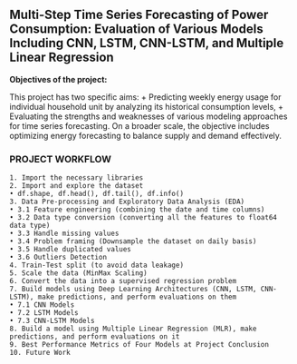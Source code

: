 ## Multi-Step Time Series Forecasting of Power Consumption: Evaluation of Various Models Including CNN, LSTM, CNN-LSTM, and Multiple Linear Regression

**Objectives of the project:**

This project has two specific aims:
    + Predicting weekly energy usage for individual household unit by analyzing its historical consumption levels,
    + Evaluating the strengths and weaknesses of various modeling approaches for time series forecasting.
On a broader scale, the objective includes optimizing energy forecasting to balance supply and demand effectively.

### **PROJECT WORKFLOW**
    1. Import the necessary libraries
    2. Import and explore the dataset
    • df.shape, df.head(), df.tail(), df.info()
    3. Data Pre-processing and Exploratory Data Analysis (EDA)
    • 3.1 Feature engineering (combining the date and time columns)
    • 3.2 Data type conversion (converting all the features to float64 data type)
    • 3.3 Handle missing values
    • 3.4 Problem framing (Downsample the dataset on daily basis)
    • 3.5 Handle duplicated values
    • 3.6 Outliers Detection
    4. Train-Test split (to avoid data leakage)
    5. Scale the data (MinMax Scaling)
    6. Convert the data into a supervised regression problem
    7. Build models using Deep Learning Architectures (CNN, LSTM, CNN-LSTM), make predictions, and perform evaluations on them
    • 7.1 CNN Models
    • 7.2 LSTM Models
    • 7.3 CNN-LSTM Models
    8. Build a model using Multiple Linear Regression (MLR), make predictions, and perform evaluations on it
    9. Best Performance Metrics of Four Models at Project Conclusion
    10. Future Work

